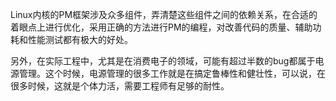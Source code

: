 Linux内核的PM框架涉及众多组件，弄清楚这些组件之间的依赖关系，在合适的着眼点上进行优化，采用正确的方法进行PM的编程，对改善代码的质量、辅助功耗和性能测试都有极大的好处。

另外，在实际工程中，尤其是在消费电子的领域，可能有超过半数的bug都属于电源管理。这个时候，电源管理的很多工作就是在搞定鲁棒性和健壮性，可以说，在很多时候，这就是个体力活，需要工程师有足够的耐性。

